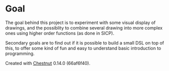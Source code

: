 # Goal

The goal behind this project is to experiment with some visual display of drawings, and the possiblity to combine several drawing into more complex ones using higher order functions (as done in SICP).

Secondary goals are to find out if it is possible to build a small DSL on top of this, to offer some kind of fun and easy to understand basic introduction to programming.


Created with [Chestnut](http://plexus.github.io/chestnut/) 0.14.0 (66af6f40).
